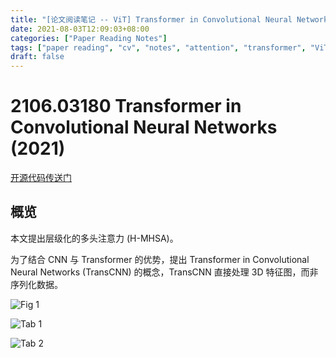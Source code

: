 ```yaml
---
title: "[论文阅读笔记 -- ViT] Transformer in Convolutional Neural Networks (2021)"
date: 2021-08-03T12:09:03+08:00
categories: ["Paper Reading Notes"]
tags: ["paper reading", "cv", "notes", "attention", "transformer", "ViT", "CNN"]
draft: false
---
```


# 2106.03180 Transformer in Convolutional Neural Networks (2021)

[开源代码传送门](https://github.com/yun-liu/TransCNN)

## 概览

本文提出层级化的多头注意力 (H-MHSA)。  

为了结合 CNN 与 Transformer 的优势，提出 Transformer in Convolutional Neural Networks (TransCNN) 的概念，TransCNN 直接处理 3D 特征图，而非序列化数据。  

![Fig 1](/images/2021/PRN70/1.png)

![Tab 1](/images/2021/PRN70/T1.png)

![Tab 2](/images/2021/PRN70/T2.png)
